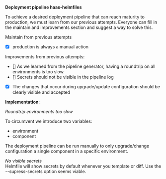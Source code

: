 **Deployment pipeline haas-helmfiles**

To achieve a desired deployment pipeline that can reach maturity to production, we must learn from our previous attempts.   Everyone can fill in
the maintain and improvements section and suggest a way to solve this. 

Maintain from previous attempts
- [x] production is always a manual action

Improvements from previous attempts:
- [] As we learned from the pipeline generator, having a roundtrip on all environments is too slow. 
- [] Secrets should not be visible in the pipeline log
- [x] The changes that occur during upgrade/update configuration should be clearly visible and accepted

**Implementation**:

*Roundtrip environments too slow*

To circumvent we introduce two variables:
- environment
- component  

The deployment pipeline can be run manually to only upgrade/change configuration a single component in a specific environment.

*No visible secrets*  
Helmfile will show secrets by default whenever you template or diff. Use the --supress-secrets option seems viable.
